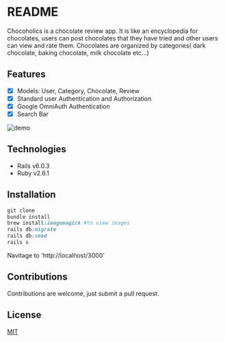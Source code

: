 # README

Chocoholics is a chocolate review app. It is like an encyclopedia for chocolates, users can post chocolates that they have tried and other users can view and rate them. Chocolates are organized by categories( dark chocolate, baking chocolate, milk chocolate etc...)

## Features

- [x] Models: User, Category, Chocolate, Review
- [x] Standard user Authentication and Authorization
- [x] Google OmniAuth Authentication
- [x] Search Bar

![demo](app.gif)

## Technologies

- Rails v6.0.3
- Ruby v2.6.1

## Installation

```ruby
git clone
bundle install
brew install:imagemagick #to view images
rails db:migrate
rails db:seed
rails s
```

Navitage to 'http://localhost/3000'

## Contributions

Contributions are welcome, just submit a pull request.

## License

[MIT](https://github.com/ferrufinob/Chocoholic/blob/f96182576e6117e38f63f7f9b2cea5a07d2c0ab2/LICENSE)
